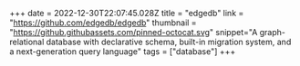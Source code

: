 +++
date = 2022-12-30T22:07:45.028Z
title = "edgedb"
link = "https://github.com/edgedb/edgedb"
thumbnail = "https://github.githubassets.com/pinned-octocat.svg"
snippet="A graph-relational database with declarative schema, built-in migration system, and a next-generation query language"
tags = ["database"]
+++
